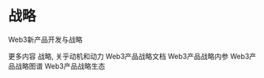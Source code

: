 # 战略

Web3新产品开发与战略

<ResourceGroupTitle>更多内容</ResourceGroupTitle>
<BadgeLink colorScheme='blue' badgeText='博客' href='https://theflywheel.github.io/npdp/2022/09/12/what-is-strategy.html'>战略, 关乎动机和动力</BadgeLink>
<BadgeLink colorScheme='orange' badgeText='文档' href='https://roadmap.gitbook.io/npdp-strategy-zh'>Web3产品战略文档</BadgeLink>
<BadgeLink colorScheme='yellow' badgeText='数字花园' href='https://theforage.cn/r/4B9A8F'>Web3产品战略内参</BadgeLink>
<BadgeLink colorScheme='red' badgeText='图谱' href='https://theforage.cn/3d'>Web3产品战略图谱</BadgeLink>
<BadgeLink colorScheme='purple' badgeText='生态' href='https://catslinc.com/'>Web3产品战略生态</BadgeLink>